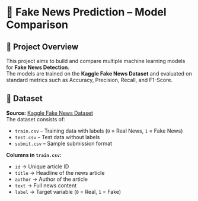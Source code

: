 # 📰 Fake News Prediction – Model Comparison

## 📌 Project Overview

This project aims to build and compare multiple machine learning models for **Fake News Detection**.  
The models are trained on the **Kaggle Fake News Dataset** and evaluated on standard metrics such as Accuracy, Precision, Recall, and F1-Score.


## 📂 Dataset

**Source:** [Kaggle Fake News Dataset](https://www.kaggle.com/c/fake-news/data)  
The dataset consists of:
- `train.csv` – Training data with labels (`0` = Real News, `1` = Fake News)  
- `test.csv` – Test data without labels  
- `submit.csv` – Sample submission format

**Columns in `train.csv`:**
- `id` → Unique article ID  
- `title` → Headline of the news article  
- `author` → Author of the article  
- `text` → Full news content  
- `label` → Target variable (`0` = Real, `1` = Fake)
